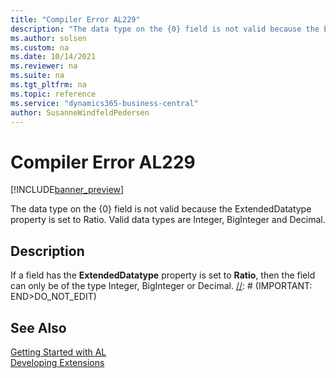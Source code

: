 ```yaml
---
title: "Compiler Error AL229"
description: "The data type on the {0} field is not valid because the ExtendedDatatype property is set to Ratio."
ms.author: solsen
ms.custom: na
ms.date: 10/14/2021
ms.reviewer: na
ms.suite: na
ms.tgt_pltfrm: na
ms.topic: reference
ms.service: "dynamics365-business-central"
author: SusanneWindfeldPedersen
---
```

[//]: # (START>DO_NOT_EDIT)
[//]: # (IMPORTANT:Do not edit any of the content between here and the END>DO_NOT_EDIT.)
[//]: # (Any modifications should be made in the .xml files in the ModernDev repo.)
# Compiler Error AL229

[!INCLUDE[banner_preview](../includes/banner_preview.md)]

The data type on the {0} field is not valid because the ExtendedDatatype property is set to Ratio. Valid data types are Integer, BigInteger and Decimal.


## Description
If a field has the **ExtendedDatatype** property is set to **Ratio**, then the field can only be of the type Integer, BigInteger or Decimal.
[//]: # (IMPORTANT: END>DO_NOT_EDIT)
## See Also  
[Getting Started with AL](../devenv-get-started.md)  
[Developing Extensions](../devenv-dev-overview.md)  